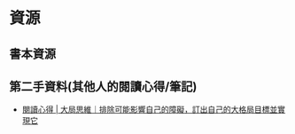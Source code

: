 # 資源

## 書本資源

## 第二手資料(其他人的閱讀心得/筆記)
- [閱讀心得 | 大局思維｜排除可能影響自己的障礙，訂出自己的大格局目標並實現它](https://vocus.cc/article/6289ed02fd89780001d6e5bc)